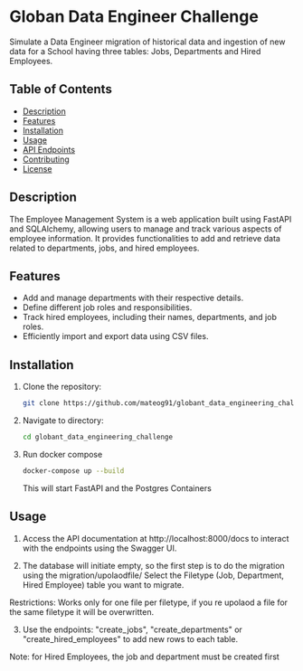 
# Globan Data Engineer Challenge

Simulate a Data Engineer migration of historical data and ingestion of new data for a School having three tables: Jobs, Departments and Hired Employees.

## Table of Contents

- [Description](#description)
- [Features](#features)
- [Installation](#installation)
- [Usage](#usage)
- [API Endpoints](#api-endpoints)
- [Contributing](#contributing)
- [License](#license)

## Description

The Employee Management System is a web application built using FastAPI and SQLAlchemy, allowing users to manage and track various aspects of employee information. It provides functionalities to add and retrieve data related to departments, jobs, and hired employees.

## Features

- Add and manage departments with their respective details.
- Define different job roles and responsibilities.
- Track hired employees, including their names, departments, and job roles.
- Efficiently import and export data using CSV files.

## Installation

1. Clone the repository:

   ```bash
   git clone https://github.com/mateog91/globant_data_engineering_challenge.git
   ```
   
2. Navigate to directory:
    ```bash
    cd globant_data_engineering_challenge
    ```
3. Run docker compose
    ```bash
    docker-compose up --build
    ```
    This will start FastAPI and the Postgres Containers

## Usage
1. Access the API documentation at http://localhost:8000/docs to interact with the endpoints using the Swagger UI.

2. The database will initiate empty, so the first step is to do the migration using the migration/upolaodfile/
Select the Filetype (Job, Department, Hired Employee) table you want to migrate.

Restrictions: Works only for one file per filetype, if you re upolaod a file for the same filetype it will be overwritten. 

3. Use the endpoints: "create_jobs", "create_departments" or "create_hired_employees" to add new rows to each table.

Note: for Hired Employees, the job and department must be created first


